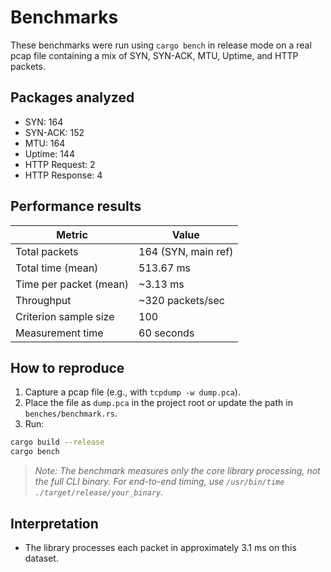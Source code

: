 # Benchmarks

These benchmarks were run using `cargo bench` in release mode on a real pcap file containing a mix of SYN, SYN-ACK, MTU, Uptime, and HTTP packets.

## Packages analyzed

- SYN:           164
- SYN-ACK:       152
- MTU:           164
- Uptime:        144
- HTTP Request:  2
- HTTP Response: 4

## Performance results

| Metric                | Value                |
|-----------------------|---------------------|
| Total packets         | 164 (SYN, main ref) |
| Total time (mean)     | 513.67 ms           |
| Time per packet (mean)| ~3.13 ms            |
| Throughput            | ~320 packets/sec    |
| Criterion sample size | 100                 |
| Measurement time      | 60 seconds          |

## How to reproduce

1. Capture a pcap file (e.g., with `tcpdump -w dump.pca`).
2. Place the file as `dump.pca` in the project root or update the path in `benches/benchmark.rs`.
3. Run:

```sh
cargo build --release
cargo bench
```

> _Note: The benchmark measures only the core library processing, not the full CLI binary. For end-to-end timing, use `/usr/bin/time ./target/release/your_binary`._

## Interpretation

- The library processes each packet in approximately 3.1 ms on this dataset.